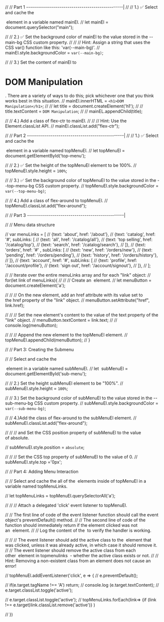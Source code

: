 // // Part 1 -------------------------------------------------|
// // 1.) ✅ Select and cache the <main> element in a variable named mainEl.
// let mainEl = document.querySelector("main");


// // 2.) ✅ Set the background color of mainEl to the value stored in the --main-bg CSS custom property.
// // // Hint: Assign a string that uses the CSS var() function like this: 'var(--main-bg)'.
// mainEl.style.backgroundColor = `var(--main-bg)`;

// // 3.) Set the content of mainEl to <h1>DOM Manipulation</h1>. There are a variety of ways to do this; pick whichever one that you think works best in this situation.
// mainEl.innerHTML = `<h1>DOM Manipulation</h1>`;
// // let title = document.createElement('h1');
// // title.textContent = `DOM Manipulation`;
// // mainEL.appendChild(title);

// // 4.) Add a class of flex-ctr to mainEl.
// // //  Hint: Use the Element.classList API.
// mainEl.classList.add("flex-ctr");


// // Part 2 -------------------------------------------------|
// // 1.) ✅ Select and cache the <nav id="top-menu"> element in a variable named topMenuEl.
// let topMenuEl = document.getElementById('top-menu');

// // 2.) ✅ Set the height of the topMenuEl element to be 100%.
// topMenuEl.style.height = `100%`;

// // 3.) ✅ Set the background color of topMenuEl to the value stored in the --top-menu-bg CSS custom property.
// topMenuEl.style.backgroundColor = `var(--top-menu-bg)`;

// // 4.) Add a class of flex-around to topMenuEl.
// topMenuEl.classList.add("flex-around");


// // Part 3 -------------------------------------------------|


// //  Menu data structure


// var menuLinks = [
//   {text: 'about', href: '/about'},
//   {text: 'catalog', href: '#', subLinks: [
//     {text: 'all', href: '/catalog/all'},
//     {text: 'top selling', href: '/catalog/top'},
//     {text: 'search', href: '/catalog/search'},
//   ]},
//   {text: 'orders', href: '#' , subLinks: [
//     {text: 'new', href: '/orders/new'},
//     {text: 'pending', href: '/orders/pending'},
//     {text: 'history', href: '/orders/history'},
//   ]},
//   {text: 'account', href: '#', subLinks: [
//     {text: 'profile', href: '/account/profile'},
//     {text: 'sign out', href: '/account/signout'},
//   ]},
// ];

// // Iterate over the entire menuLinks array and for each "link" object:
// for(let link of menuLinks){
//     //  // Create an <a> element.
//     let menuButton = document.createElement('a');

//     //  // On the new element, add an href attribute with its value set to the href property of the "link" object.
//     menuButton.setAttribute("href", link.href);
    
//     //  // Set the new element's content to the value of the text property of the "link" object.
//     menuButton.textContent = link.text;
//     // console.log(menuButton);

//     //  // Append the new element to the topMenuEl element.
//     topMenuEl.appendChild(menuButton);
// }


// // Part 3: Creating the Submenu


// // Select and cache the <nav id="sub-menu"> element in a variable named subMenuEl.
// let  subMenuEl = document.getElementById('sub-menu');

// // 2.) Set the height subMenuEl element to be "100%".
// subMenuEl.style.height = `100%`;

// // 3.) Set the background color of subMenuEl to the value stored in the --sub-menu-bg CSS custom property.
// subMenuEl.style.backgroundColor = `var(--sub-menu-bg)`;

// // 4.)Add the class of flex-around to the subMenuEl element.
// subMenuEl.classList.add("flex-around");

//   // // and Set the CSS position property of subMenuEl to the value of absolute.

//   subMenuEl.style.position = `absolute`;

//   // // Set the CSS top property of subMenuEl to the value of 0.
//   subMenuEl.style.top ='0px';




//   // Part 4: Adding Menu Interaction

//   // Select and cache the all of the <a> elements inside of topMenuEl in a variable named topMenuLinks.

//   let topMenuLinks = topMenuEl.querySelectorAll('a');


//   // // Attach a delegated 'click' event listener to topMenuEl.

//   // The first line of code of the event listener function should call the event object's preventDefault() method.
// // The second line of code of the function should immediately return if the element clicked was not an <a> element.
// // Log the content of the <a> to verify the handler is working.

// // // The event listener should add the active class to the <a> element that was clicked, unless it was already active, in which case it should remove it.
// // The event listener should remove the active class from each other <a> element in topmenulinks  - whether the active class exists or not.
// // Hint: Removing a non-existent class from an element does not cause an error!

//   topMenuEl.addEventListener('click', e => {
//     e.preventDefault();

//     if(e.target.tagName !== 'A') return;
//     console.log (e.target.textContent);
//     e.target.classList.toggle('active');

//     e.target.classList.toggle('active');
//     topMenuLinks.forEach(link=> {if (link !== e.target)link.classList.remove('active')} )


// })

